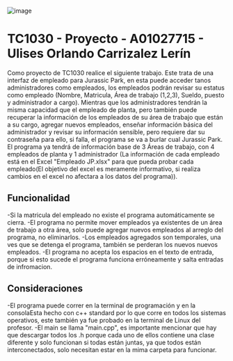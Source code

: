 ![image](https://github.com/A01027715/TC1030-Proyecto-A01027715/assets/117248297/fa42f979-46e7-4007-8b2f-56ef75779e55)
# TC1030 - Proyecto - A01027715 - Ulises Orlando Carrizalez Lerín
Como proyecto de TC1030 realice el siguiente trabajo. Este trata de una interfaz de empleado para Jurassic Park, en esta puede acceder tanos administradores como empleados, los empleados podrán revisar su estatus como empleado (Nombre, Matricula, Área de trabajo (1,2,3), Sueldo, puesto y administrador a cargo). Mientras que los administradores tendrán la misma capacidad que el empleado de planta, pero también puede recuperar la información de los empleados de su área de trabajo que están a su cargo, agregar nuevos empleados, enseñar información básica del administrador y revisar su información sensible, pero requiere dar su contraseña para ello, si falla, el programa se va a burlar cual Jurassic Park. El programa ya tendrá de información base de 3 Áreas de trabajo, con 4 empleados de planta y 1 administrador (La información de cada empleado está en el Excel "Empleado JP.xlsx" para que pueda probar cada empleado(El objetivo del excel es meramente informativo, si realiza cambios en el excel no afectara a los datos del programa)).
## Funcionalidad
-Si la matricula del empleado no existe el programa automáticamente se cierra.
-El programa no permite mover empleados ya existentes de un área de trabajo a otra área, solo puede agregar nuevos empleados al arreglo del programa, no eliminarlos.
-Los empleados agregados son temporales, una ves que se detenga el programa, también se perderan los nuevos nuevos empleados.
-El programa no acepta los espacios en el texto de entrada, porque si esto sucede el programa funciona erróneamente y salta entradas de infromacion.
## Consideraciones
-El programa puede correr en la terminal de programación y en la consolaEsta hecho con c++ standard por lo que corre en todos los sistemas operativos, este también ya fue probado en la terminal de Linux del profesor.
-El main se llama "main.cpp", es importante mencionar que hay que descargar todos los .h porque cada uno de ellos contiene una clase diferente y solo funcionan si todas están juntas, ya que todos están interconectados, solo necesitan estar en la mima carpeta para funcionar.
